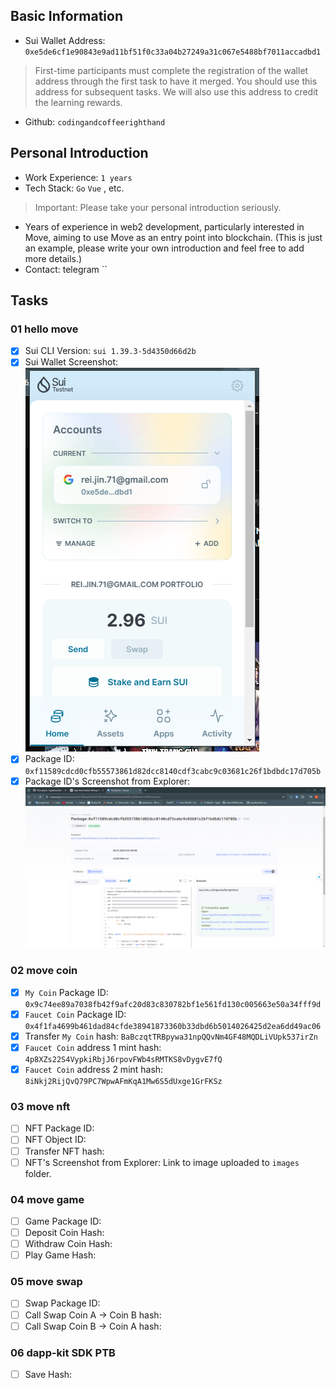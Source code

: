 ## Basic Information
- Sui Wallet Address: `0xe5de6cf1e90843e9ad11bf51f0c33a04b27249a31c067e5488bf7011accadbd1`
> First-time participants must complete the registration of the wallet address through the first task to have it merged. You should use this address for subsequent tasks. We will also use this address to credit the learning rewards.
- Github: `codingandcoffeerighthand`

## Personal Introduction
- Work Experience: `1 years`
- Tech Stack: `Go` `Vue` , etc.
> Important: Please take your personal introduction seriously.
- Years of experience in web2 development, particularly interested in Move, aiming to use Move as an entry point into blockchain. (This is just an example, please write your own introduction and feel free to add more details.)
- Contact: telegram ``

## Tasks

### 01 hello move
- [x] Sui CLI Version: `sui 1.39.3-5d4350d66d2b`
- [x] Sui Wallet Screenshot:  
![](images/task1_wallet.png)
- [x] Package ID: `0xf11589cdcd0cfb55573861d82dcc8140cdf3cabc9c03681c26f1bdbdc17d705b` 
- [x] Package ID's Screenshot from Explorer: ![](images/task1.png)

### 02 move coin
- [x] `My Coin` Package ID: `0x9c74ee89a7038fb42f9afc20d83c830782bf1e561fd130c005663e50a34fff9d`
- [x] `Faucet Coin` Package ID: `0x4f1fa4699b461dad84cfde38941873360b33dbd6b5014026425d2ea6dd49ac06`
- [x] Transfer `My Coin` hash: `BaBczqtTRBpywa31npQQvNm4GF48MQDLiVUpk537irZn`
- [x] `Faucet Coin` address 1 mint hash: `4p8XZs22S4VypkiRbjJ6rpovFWb4sRMTKS8vDygvE7fQ`
- [x] `Faucet Coin` address 2 mint hash: `8iNkj2RijQvQ79PC7WpwAFmKqA1Mw6S5dUxge1GrFKSz`

### 03 move nft
- [ ] NFT Package ID:
- [ ] NFT Object ID:
- [ ] Transfer NFT hash:
- [ ] NFT's Screenshot from Explorer: Link to image uploaded to `images` folder.

### 04 move game
- [ ] Game Package ID:
- [ ] Deposit Coin Hash:
- [ ] Withdraw Coin Hash:
- [ ] Play Game Hash:

### 05 move swap
- [ ] Swap Package ID:
- [ ] Call Swap Coin A -> Coin B hash:
- [ ] Call Swap Coin B -> Coin A hash:

### 06 dapp-kit SDK PTB
- [ ] Save Hash:

